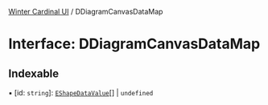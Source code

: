 [Winter Cardinal UI](../README.md) / DDiagramCanvasDataMap

# Interface: DDiagramCanvasDataMap

## Indexable

▪ [id: `string`]: [`EShapeDataValue`](EShapeDataValue.md)[] \| `undefined`
